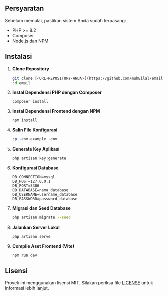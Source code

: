 ## Persyaratan

Sebelum memulai, pastikan sistem Anda sudah terpasang:
- PHP >= 8.2
- Composer
- Node.js dan NPM

## Instalasi

1. **Clone Repository**
   ```bash
   git clone [<URL-REPOSITORY-ANDA>](https://github.com/muhBilal/email.git)
   cd email
   ```

2. **Instal Dependensi PHP dengan Composer**
   ```bash
   composer install
   ```

3. **Instal Dependensi Frontend dengan NPM**
   ```bash
   npm install
   ```

4. **Salin File Konfigurasi**
   ```bash
   cp .env.example .env
   ```

5. **Generate Key Aplikasi**
   ```bash
   php artisan key:generate
   ```

6. **Konfigurasi Database**
   ```env
   DB_CONNECTION=mysql
   DB_HOST=127.0.0.1
   DB_PORT=3306
   DB_DATABASE=nama_database
   DB_USERNAME=username_database
   DB_PASSWORD=password_database
   ```

7. **Migrasi dan Seed Database**
   ```bash
   php artisan migrate --seed
   ```

8. **Jalankan Server Lokal**
   ```bash
   php artisan serve
   ```

9. **Compile Aset Frontend (Vite)**
   ```bash
   npm run dev
   ```

## Lisensi

Proyek ini menggunakan lisensi MIT. Silakan periksa file [LICENSE](LICENSE) untuk informasi lebih lanjut.
